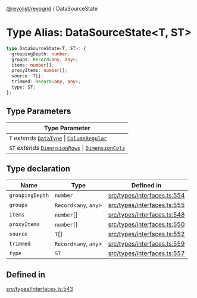 [@revolist/revogrid](README.md) / DataSourceState

# Type Alias: DataSourceState\<T, ST\>

```ts
type DataSourceState<T, ST>: {
  groupingDepth: number;
  groups: Record<any, any>;
  items: number[];
  proxyItems: number[];
  source: T[];
  trimmed: Record<any, any>;
  type: ST;
};
```

## Type Parameters

| Type Parameter |
| ------ |
| `T` *extends* [`DataType`](TypeAlias.DataType.md) \| [`ColumnRegular`](Interface.ColumnRegular.md) |
| `ST` *extends* [`DimensionRows`](TypeAlias.DimensionRows.md) \| [`DimensionCols`](TypeAlias.DimensionCols.md) |

## Type declaration

| Name | Type | Defined in |
| ------ | ------ | ------ |
| `groupingDepth` | `number` | [src/types/interfaces.ts:554](https://github.com/revolist/revogrid/blob/2d9504ecff6b493d547df979b2259be6b639351c/src/types/interfaces.ts#L554) |
| `groups` | `Record`\<`any`, `any`\> | [src/types/interfaces.ts:555](https://github.com/revolist/revogrid/blob/2d9504ecff6b493d547df979b2259be6b639351c/src/types/interfaces.ts#L555) |
| `items` | `number`[] | [src/types/interfaces.ts:548](https://github.com/revolist/revogrid/blob/2d9504ecff6b493d547df979b2259be6b639351c/src/types/interfaces.ts#L548) |
| `proxyItems` | `number`[] | [src/types/interfaces.ts:550](https://github.com/revolist/revogrid/blob/2d9504ecff6b493d547df979b2259be6b639351c/src/types/interfaces.ts#L550) |
| `source` | `T`[] | [src/types/interfaces.ts:552](https://github.com/revolist/revogrid/blob/2d9504ecff6b493d547df979b2259be6b639351c/src/types/interfaces.ts#L552) |
| `trimmed` | `Record`\<`any`, `any`\> | [src/types/interfaces.ts:559](https://github.com/revolist/revogrid/blob/2d9504ecff6b493d547df979b2259be6b639351c/src/types/interfaces.ts#L559) |
| `type` | `ST` | [src/types/interfaces.ts:557](https://github.com/revolist/revogrid/blob/2d9504ecff6b493d547df979b2259be6b639351c/src/types/interfaces.ts#L557) |

## Defined in

[src/types/interfaces.ts:543](https://github.com/revolist/revogrid/blob/2d9504ecff6b493d547df979b2259be6b639351c/src/types/interfaces.ts#L543)
